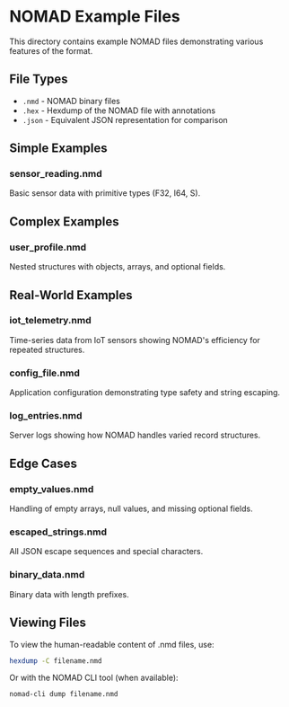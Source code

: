 # NOMAD Example Files

This directory contains example NOMAD files demonstrating various features of the format.

## File Types

- `.nmd` - NOMAD binary files
- `.hex` - Hexdump of the NOMAD file with annotations
- `.json` - Equivalent JSON representation for comparison

## Simple Examples

### sensor_reading.nmd
Basic sensor data with primitive types (F32, I64, S).

## Complex Examples

### user_profile.nmd
Nested structures with objects, arrays, and optional fields.

## Real-World Examples

### iot_telemetry.nmd
Time-series data from IoT sensors showing NOMAD's efficiency for repeated structures.

### config_file.nmd
Application configuration demonstrating type safety and string escaping.

### log_entries.nmd
Server logs showing how NOMAD handles varied record structures.

## Edge Cases

### empty_values.nmd
Handling of empty arrays, null values, and missing optional fields.

### escaped_strings.nmd
All JSON escape sequences and special characters.

### binary_data.nmd
Binary data with length prefixes.

## Viewing Files

To view the human-readable content of .nmd files, use:
```bash
hexdump -C filename.nmd
```

Or with the NOMAD CLI tool (when available):
```bash
nomad-cli dump filename.nmd
